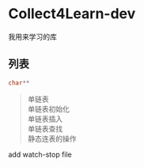 # Collect4Learn-dev
我用来学习的库

## 列表

```c
char**
```
>  单链表  
>  单链表初始化  
>  单链表插入  
>  单链表查找  
>  静态连表的操作


add watch-stop file
